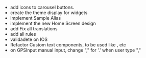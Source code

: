 - add icons to carousel buttons.
- create the theme display for widgets
- implement Sample Alias
- implement the new Home Screen design
- add Fix all translations
- add all rules
- validadete on IOS
- Refactor Custom text components, to be used like <Text p />, <Text h1 /> etc
- on GPSInput manual input, change "," for '.' when user type ","